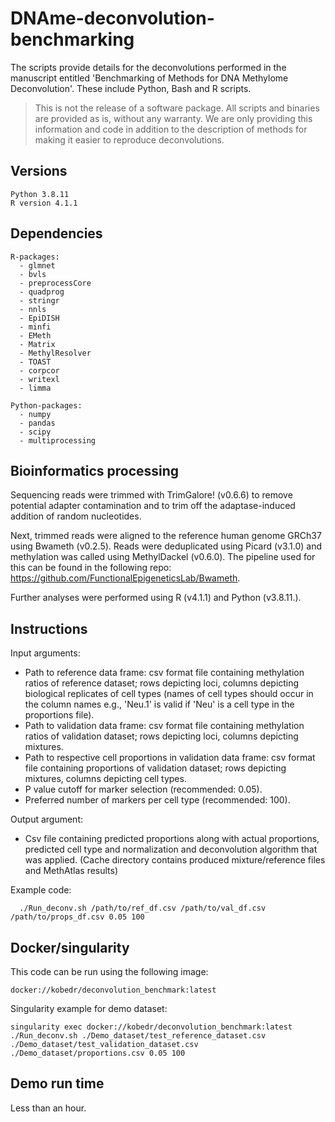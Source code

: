 # DNAme-deconvolution-benchmarking

The scripts provide details for the deconvolutions performed in the manuscript entitled 'Benchmarking of Methods for DNA Methylome Deconvolution'. These include Python, Bash and R scripts.

> This is not the release of a software package. All scripts and binaries are provided as is, without any warranty. We are only providing this information and code in addition to the description of methods for making it easier to reproduce deconvolutions.

## Versions
```
Python 3.8.11
R version 4.1.1
```
## Dependencies
```
R-packages:
  - glmnet
  - bvls
  - preprocessCore
  - quadprog
  - stringr
  - nnls
  - EpiDISH
  - minfi
  - EMeth
  - Matrix
  - MethylResolver
  - TOAST
  - corpcor
  - writexl
  - limma

Python-packages:
  - numpy
  - pandas
  - scipy
  - multiprocessing
```


## Bioinformatics processing

Sequencing reads were trimmed with TrimGalore! (v0.6.6) to remove potential adapter contamination and to trim off the adaptase-induced addition of random nucleotides. 

Next, trimmed reads were aligned to the reference human genome GRCh37 using Bwameth (v0.2.5). Reads were deduplicated using Picard (v3.1.0) and methylation was called using MethylDackel (v0.6.0). The pipeline used for this can be found in the following repo: https://github.com/FunctionalEpigeneticsLab/Bwameth.

Further analyses were performed using R (v4.1.1) and Python (v3.8.11.).

## Instructions
Input arguments:
  - Path to reference data frame: csv format file containing methylation ratios of reference dataset; rows depicting loci, columns depicting biological replicates of cell types (names of cell types should occur in the column names e.g., 'Neu.1' is valid if 'Neu' is a cell type in the proportions file).
  - Path to validation data frame: csv format file containing methylation ratios of validation dataset; rows depicting loci, columns depicting mixtures.
  - Path to respective cell proportions in validation data frame:  csv format file containing proportions of validation dataset; rows depicting mixtures, columns depicting cell types.
  - P value cutoff for marker selection (recommended: 0.05).
  - Preferred number of markers per cell type (recommended: 100).

Output argument:
  - Csv file containing predicted proportions along with actual proportions, predicted cell type and normalization and deconvolution algorithm that was applied.
    (Cache directory contains produced mixture/reference files and MethAtlas results)

Example code:
```
  ./Run_deconv.sh /path/to/ref_df.csv /path/to/val_df.csv /path/to/props_df.csv 0.05 100
```
## Docker/singularity

This code can be run using the following image: 
```
docker://kobedr/deconvolution_benchmark:latest
```

Singularity example for demo dataset:
```
singularity exec docker://kobedr/deconvolution_benchmark:latest ./Run_deconv.sh ./Demo_dataset/test_reference_dataset.csv ./Demo_dataset/test_validation_dataset.csv ./Demo_dataset/proportions.csv 0.05 100
```
## Demo run time

Less than an hour.


